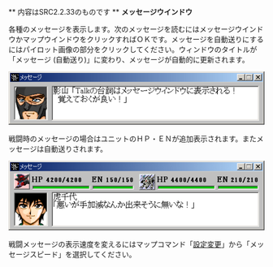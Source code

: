 ** 内容はSRC2.2.33のものです **
**メッセージウインドウ**

各種のメッセージを表示します。次のメッセージを読むにはメッセージウインドウかマップウインドウをクリックすればＯＫです。メッセージを自動送りにするにはパイロット画像の部分をクリックしてください。ウィンドウのタイトルが「メッセージ (自動送り)」に変わり、メッセージが自動的に更新されます。

![](../images/bm9.gif)

戦闘時のメッセージの場合はユニットのＨＰ・ＥＮが追加表示されます。またメッセージは自動送りされます。

![](../images/bm10.gif)

戦闘メッセージの表示速度を変えるにはマップコマンド「[設定変更](設定変更.md)」から「メッセージスピード」を選択してください。
